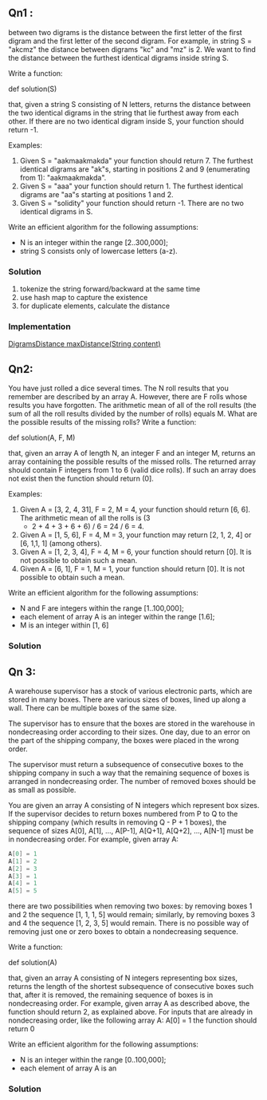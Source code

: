 ## Qn1 :

between two digrams is the distance between the first letter of the first digram and the first letter of the second
digram. For example, in string S = "akcmz" the distance between digrams "kc" and "mz" is 2. We want to find the distance
between the furthest identical digrams inside string S.

Write a function:

def solution(S)

that, given a string S consisting of N letters, returns the distance between the two identical digrams in the string
that lie furthest away from each other. If there are no two identical digram inside S, your function should return -1.

Examples:

1. Given S = "aakmaakmakda" your function should return 7. The furthest identical digrams are "ak"s, starting in
   positions 2 and 9 (enumerating from 1): "aakmaakmakda".
2. Given S = "aaa" your function should return 1. The furthest identical digrams are "aa"s starting at positions 1 and
    2.
3. Given S = "solidity" your function should return -1. There are no two identical digrams in S.

Write an efficient algorithm for the following assumptions:

* N is an integer within the range [2..300,000];
* string S consists only of lowercase letters (a-z).

### Solution

1. tokenize the string forward/backward at the same time
2. use hash map to capture the existence
3. for duplicate elements, calculate the distance

### Implementation

[DigramsDistance maxDistance(String content)](./src/main/java/com/xceder/algorithms/Digrams.java)

## Qn2:

You have just rolled a dice several times. The N roll results that you remember are described by an array A. However,
there are F rolls whose results you have forgotten. The arithmetic mean of all of the roll results (the sum of all the
roll results divided by the number of rolls) equals M. What are the possible results of the missing rolls? Write a
function:

def solution(A, F, M)

that, given an array A of length N, an integer F and an integer M, returns an array containing the possible results of
the missed rolls. The returned array should contain F integers from 1 to 6 (valid dice rolls). If such an array does not
exist then the function should return (0].

Examples:

1. Given A = [3, 2, 4, 31], F = 2, M = 4, your function should return [6, 6]. The arithmetic mean of all the rolls is (3
    + 2 + 4 + 3 + 6 + 6) / 6 = 24 / 6 = 4.
2. Given A = [1, 5, 6], F = 4, M = 3, your function may return [2, 1, 2, 4] or [6, 1,1, 1] (among others).
3. Given A = [1, 2, 3, 4], F = 4, M = 6, your function should return [0]. It is not possible to obtain such a mean.
4. Given A = [6, 1], F = 1, M = 1, your function should return [0]. It is not possible to obtain such a mean.

Write an efficient algorithm for the following assumptions:

* N and F are integers within the range [1..100,000];
* each element of array A is an integer within the range [1.6];
* M is an integer within [1, 6]

### Solution

## Qn 3:

A warehouse supervisor has a stock of various electronic parts, which are stored in many boxes. There are various sizes
of boxes, lined up along a wall. There can be multiple boxes of the same size.

The supervisor has to ensure that the boxes are stored in the warehouse in nondecreasing order according to their sizes.
One day, due to an error on the part of the shipping company, the boxes were placed in the wrong order.

The supervisor must return a subsequence of consecutive boxes to the shipping company in such a way that the remaining
sequence of boxes is arranged in nondecreasing order. The number of removed boxes should be as small as possible.

You are given an array A consisting of N integers which represent box sizes. If the supervisor decides to return boxes
numbered from P to Q to the shipping company (which results in removing Q - P + 1 boxes), the sequence of sizes A[0],
A[1], ..., A[P-1], A[Q+1], A[Q+2], ..., A[N-1] must be in nondecreasing order. For example, given array A:

```java 
A[0] = 1
A[1] = 2
A[2] = 3
A[3] = 1
A[4] = 1
A[5] = 5
```

there are two possibilities when removing two boxes: by removing boxes 1 and 2 the sequence [1, 1, 1, 5] would remain;
similarly, by removing boxes 3 and 4 the sequence [1, 2, 3, 5] would remain. There is no possible way of removing just
one or zero boxes to obtain a nondecreasing sequence.

Write a function:

def solution(A)

that, given an array A consisting of N integers representing box sizes, returns the length of the shortest subsequence
of consecutive boxes such that, after it is removed, the remaining sequence of boxes is in nondecreasing order. For
example, given array A as described above, the function should return 2, as explained above. For inputs that are already
in nondecreasing order, like the following array A:
A[0] = 1 the function should return 0

Write an efficient algorithm for the following assumptions:

* N is an integer within the range [0..100,000];
* each element of array A is an

### Solution